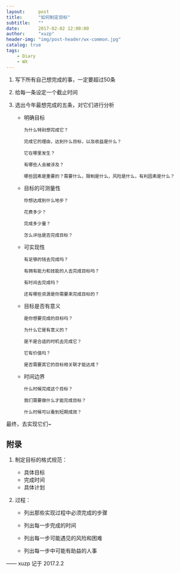 ```yaml
---
layout:     post
title:      "如何制定目标"
subtitle:   ""
date:       2017-02-02 12:00:00
author:     "xuzp"
header-img: "img/post-header/wx-common.jpg"
catalog: true
tags:
    - Diary
    - WX
---
```


1. 写下所有自己想完成的事，一定要超过50条

2. 给每一条设定一个截止时间

3. 选出今年最想完成的五条，对它们进行分析

      * 明确目标

            为什么特别想完成它？
    
            完成它的理由，达到什么目标，以及收益是什么？
    
            它在哪里发生？
    
            有哪些人会被涉及？
    
            哪些因素是重要的？需要什么，限制是什么，风险是什么，有利因素是什么？

      * 目标的可测量性

            你想达成到什么地步？
    
            花费多少？
    
            完成多少量？
    
            怎么评估是否完成目标？

      * 可实现性

            有足够的钱去完成吗？
    
            有拥有能力和技能的人去完成目标吗？
    
            有时间去完成吗？
    
            还有哪些资源是你需要来完成目标的？

      * 目标是否有意义

            是你想要完成的目标吗？
    
            为什么它是有意义的？
    
            是不是合适的时机去完成它？
    
            它有价值吗？
    
            是否需要其它的目标相关联才能达成？

      * 时间边界

            什么时候完成这个目标？
    
            我们需要做什么才能完成目标？
    
            什么时候可以看到短期成效？

最终，去实现它们~


## 附录

1. 制定目标的格式规范：

    * 具体目标
    * 完成时间
    * 具体计划

2. 过程：

    * 列出那些实现过程中必须完成的步骤

    * 列出每一步完成的时间

    * 列出每一步可能遇见的风险和困难

    * 列出每一步中可能有助益的人事


—— xuzp 记于 2017.2.2
